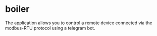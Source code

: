 # boiler
The application allows you to control a remote device connected via the modbus-RTU protocol using a telegram bot.